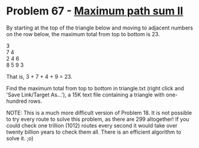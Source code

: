 # Problem 67 - [Maximum path sum II](https://projecteuler.net/problem=67)

By starting at the top of the triangle below and moving to adjacent numbers on the row below, the maximum total from top to bottom is 23.

3   
7 4  
2 4 6  
8 5 9 3  

That is, 3 + 7 + 4 + 9 = 23.

Find the maximum total from top to bottom in triangle.txt (right click and 'Save Link/Target As...'), a 15K text file containing a triangle with one-hundred rows.

NOTE: This is a much more difficult version of Problem 18. It is not possible to try every route to solve this problem, as there are 299 altogether! If you could check one trillion (1012) routes every second it would take over twenty billion years to check them all. There is an efficient algorithm to solve it. ;o)

